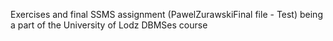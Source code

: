 Exercises and final SSMS assignment (PawelZurawskiFinal file - Test) being a part of the University of Lodz DBMSes course
